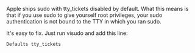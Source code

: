 

Apple ships sudo with tty_tickets disabled by default.  What this means is that if you use sudo to give yourself root privileges, your sudo authentication is not bound to the TTY in which you ran sudo.

It's easy to fix.  Just run visudo and add this line:

`Defaults tty_tickets`